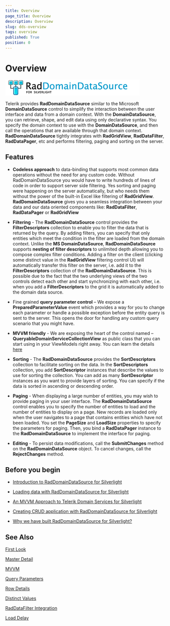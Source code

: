 ```yaml
---
title: Overview
page_title: Overview
description: Overview
slug: dds-overview
tags: overview
published: True
position: 0
---
```


# Overview


![](images/RadDomainDataSource.png)


Telerik provides __RadDomainDataSource__ similar to the Microsoft __DomainDataSource__ control to simplify the interaction between the user interface and data from a domain context. With the __DomainDataSource__, you can retrieve, shape, and edit data using only declarative syntax. You specify the domain context to use with the __DomainDataSource__, and then call the operations that are available through that domain context. __RadDomainDataSource__ tightly integrates with __RadGridView__, __RadDataFilter__, __RadDataPager__, etc and performs filtering, paging and sorting on the server.

## Features 

* __Codeless approach__ to data-binding that supports most common data operations without the need for any custom code. Without RadDomainDataSource you would have to write hundreds of lines of code in order to support server side filtering. Yes sorting and paging were happening on the server automatically, but who needs them without the power of the built-in Excel like filtering of __RadGridView__. __RadDomainDataSource__ gives you a seamless integration between your data and our data oriented components like: __RadDataFilter__, __RadDataPager__ or __RadGridView__

* __Filtering__ - The __RadDomainDataSource__ control provides the __FilterDescriptors__ collection to enable you to filter the data that is returned by the query. By adding filters, you can specify that only entities which meet the condition in the filter are loaded from the domain context. Unlike the __MS DomainDataSource__, __RadDomainDataSource__ supports __nesting of filter descriptors__ to unlimited depth allowing you to compose complex filter conditions. Adding a filter on the client (clicking some distinct value in the __RadGridView__ filtering control UI) will automatically transfer this filter on the server, i.e. add it to the __FilterDescriptors__ collection of the __RadDomainDataSource__. This is possible due to the fact that the two underlying views of the two controls detect each other and start synchronizing with each other, i.e. when you add a __FilterDescriptors__ to the grid it is automatically added to the domain data source.

* Fine grained __query parameter control__ – We expose a __PreparedParameterValue__ event which provides a way for you to change each parameter or handle a possible exception before the entity query is sent to the server. This opens the door for handling any custom query scenario that you might have. 

* __MVVM friendly__ - We are exposing the heart of the control named – __QueryableDomainServiceCollectionView__ as public class that you can start using in your ViewModels right away. You can learn the details [here](http://blogs.telerik.com/blogs/posts/10-12-31/an_mvvm_approach_to_telerik_domain_services_for_silverlight.aspx)

* __Sorting__ - The __RadDomainDataSource__ provides the __SortDescriptors__ collection to facilitate sorting on the data. In the __SortDescriptors__ collection, you add __SortDescriptor__ instances that describe the values to use for sorting the collection. You can add as many __SortDescriptor__ instances as you want to provide layers of sorting. You can specify if the data is sorted in ascending or descending order.

* __Paging__ - When displaying a large number of entities, you may wish to provide paging in your user interface. The __RadDomainDataSource__ control enables you to specify the number of entities to load and the number of entities to display on a page. New records are loaded only when the user navigates to a page that contains entities which have not been loaded. You set the __PageSize__ and __LoadSize__ properties to specify the parameters for paging. Then, you bind a __RadDataPager__ instance to the __RadDomainDataSource__ to implement the interface for paging.

* __Editing__ - To persist data modifications, call the __SubmitChanges__ method on the __RadDomainDataSource__ object. To cancel changes, call the __RejectChanges__ method.


## Before you begin

* [Introduction to RadDomainDataSource for Silverlight](http://blogs.telerik.com/rossenhristov/posts/10-12-24/introducing_raddomaindatasource_for_silverlight.aspx)

* [Loading data with RadDomainDataSource for Silverlight](http://blogs.telerik.com/rossenhristov/posts/10-12-27/loading_data_with_raddomaindatasource_for_silverlight.aspx)

* [An MVVM Approach to Telerik Domain Services for Silverlight](http://blogs.telerik.com/rossenhristov/posts/10-12-31/an_mvvm_approach_to_telerik_domain_services_for_silverlight.aspx)

* [Creating CRUD application with RadDomainDataSource for Silverlight](http://blogs.telerik.com/silverlightteam/posts/10-12-28/creating-crud-application-with-raddomaindatasource-for-silverlight.aspx)

* [Why we have built RadDomainDataSource for Silverlight?](http://blogs.telerik.com/stefandobrev/posts/11-01-03/why_we_have_built_raddomaindatasource_for_silverlight.aspx)



## See Also
[First Look](https://demos.telerik.com/silverlight/#DomainDataSource/FirstLook)

[Master Detail](https://demos.telerik.com/silverlight/#DomainDataSource/MasterDetail)

[MVVM](https://demos.telerik.com/silverlight/#DomainDataSource/MVVM)

[Query Parameters](https://demos.telerik.com/silverlight/#DomainDataSource/QueryParameters)

[Row Details](https://demos.telerik.com/silverlight/#DomainDataSource/RowDetails)

[Distinct Values](https://demos.telerik.com/silverlight/#DomainDataSource/DistinctValues)

[RadDataFilter Integration](https://demos.telerik.com/silverlight/#DomainDataSource/RadDataFilterIntegration)

[Load Delay](https://demos.telerik.com/silverlight/#DomainDataSource/LoadDelay)
